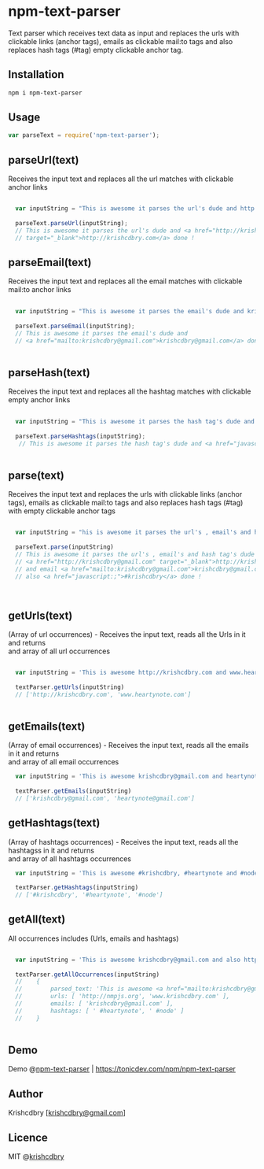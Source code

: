 # npm-text-parser
Text parser which receives text data as input and replaces the urls with clickable links (anchor tags), emails as clickable mail:to tags and also replaces hash tags (#tag) empty clickable anchor tag.

## Installation

```bash
npm i npm-text-parser
```

## Usage
```javascript
var parseText = require('npm-text-parser');
```

## parseUrl(text)

Receives the input text and replaces all the url matches with clickable anchor links 
```javascript

  var inputString = "This is awesome it parses the url's dude and http://krishcdbry.com done !"
  
  parseText.parseUrl(inputString);
  // This is awesome it parses the url's dude and <a href="http://krishcdbry.com" 
  // target="_blank">http://krishcdbry.com</a> done !
```

## parseEmail(text)

Receives the input text and replaces all the email matches with clickable mail:to anchor links  
```javascript
  
  var inputString = "This is awesome it parses the email's dude and krishcdbry@gmail.com done !"
  
  parseText.parseEmail(inputString);
  // This is awesome it parses the email's dude and  
  // <a href="mailto:krishcdbry@gmail.com">krishcdbry@gmail.com</a> done !
 
```

## parseHash(text)
Receives the input text and replaces all the hashtag matches with clickable empty anchor links
```javascript
  
  var inputString = "This is awesome it parses the hash tag's dude and #krishcdbry done !"
  
  parseText.parseHashtags(inputString);
   // This is awesome it parses the hash tag's dude and <a href="javascript:;">#krishcdbry</a> done !
 
```

## parse(text)
  Receives the input text and replaces the urls with clickable links (anchor tags),
  emails as clickable mail:to tags and also replaces hash tags (#tag) with empty clickable anchor tags
```javascript

  var inputString = "his is awesome it parses the url's , email's and hash tag's dude http://krishcdbry@gmail.com and email krishcdbry@gmail.com also #krishcdbry done !"
 
  parseText.parse(inputString)
  // This is awesome it parses the url's , email's and hash tag's dude 
  // <a href="http://krishcdbry@gmail.com" target="_blank">http://krishcdbry@gmail.com</a>
  // and email <a href="mailto:krishcdbry@gmail.com">krishcdbry@gmail.com</a> 
  // also <a href="javascript:;">#krishcdbry</a> done !
 
 
```

## getUrls(text) 
 (Array of url occurrences) - Receives the input text, reads all the Urls in it and returns  
 and array of all url occurrences 
```javascript

  var inputString = 'This is awesome http://krishcdbry.com and www.heartynote.com done !'
 
  textParser.getUrls(inputString)
  // ['http://krishcdbry.com', 'www.heartynote.com']
 
```


## getEmails(text) 
  (Array of email occurrences) - Receives the input text, reads all the emails in it and returns  
  and array of all email occurrences 

```javascript
  var inputString = 'This is awesome krishcdbry@gmail.com and heartynote@gmail.com done !'
 
  textParser.getEmails(inputString)
  // ['krishcdbry@gmail.com', 'heartynote@gmail.com']
```
			
			
## getHashtags(text) 
 (Array of hashtags occurrences) - Receives the input text, reads all the hashtagss in it and returns  
 and array of all hashtags occurrences 

```javascript
  var inputString = 'This is awesome #krishcdbry, #heartynote and #node done !'
 
  textParser.getHashtags(inputString)
  // ['#krishcdbry', '#heartynote', '#node']
```

## getAll(text) 
All occurrences includes (Urls, emails and hashtags)

```javascript

  var inputString = 'This is awesome krishcdbry@gmail.com and also http://nmpjs.org, www.krishcdbry.com and #heartynote and #node done !'
 
  textParser.getAllOccurrences(inputString)
  //	{
  //		parsed_text: 'This is awesome <a href="mailto:krishcdbry@gmail.com">krishcdbry@gmail.com</a> and also <a href="http://nmpjs.org" target="_blank">http://nmpjs.org</a>, <a href="www.krishcdbry.com" target="_blank">www.krishcdbry.com</a> and<a href="javascript:;" target="_blank"> #heartynote</a> and<a href="javascript:;" target="_blank"> #node</a> done !',
  //		urls: [ 'http://nmpjs.org', 'www.krishcdbry.com' ],
  //		emails: [ 'krishcdbry@gmail.com' ],
  //		hashtags: [ ' #heartynote', ' #node' ]
  //	}
 
```

## Demo
Demo @[npm-text-parser](https://tonicdev.com/npm/npm-text-parser)
| https://tonicdev.com/npm/npm-text-parser

## Author
Krishcdbry [krishcdbry@gmail.com]

## Licence
MIT @[krishcdbry](krishcdbry.com)
